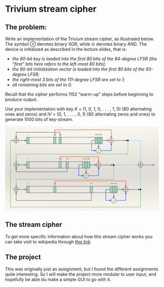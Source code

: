 # Trivium stream cipher

## The problem:
Write an implementation of the Trivium stream cipher, as
illustrated below. The symbol ⊕ denotes binary XOR, while ⊙ denotes binary
AND. The device is initialized as described in the lecture slides, that is:

 * _the 80-bit key is loaded into the first 80 bits of the 84-degree LFSR (the 
   “first” bits here refers to the left-most 80 bits);_
 * _the 80-bit initialization vector is loaded into the first 80 bits of the 93-
   degree LFSR;_
 * _the right-most 3 bits of the 111-degree LFSR are set to 1;_
 * _all remaining bits are set to 0._
 
Recall that the cipher performs 1152 “warm-up” steps before beginning to produce output.

Use your implementation with key *K* = (1, 0, 1, 0, . . . , 1, 0) (80 alternating
ones and zeros) and *IV* = (0, 1, . . . , 0, 1) (80 alternating zeros and ones) to
generate 1000 bits of key-stream.

![Trivium Visualization](./src/documents/TriviumVisualization.png?raw=true "Screenshot")

## The stream cipher
To get more specific information about how this stream cipher works you can take visit to wikipedia through [this link](https://en.wikipedia.org/wiki/Trivium_(cipher))

## The project
This was originally just an assignment, but I found the different assignments quite 
interesting. So I will make the project more modular to user input, and hopefully be 
able du make a simple GUI to go with it.